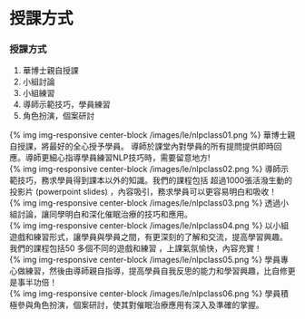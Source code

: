 # 授課方式

### 授課方式      

1.  華博士親自授課
2.  小組討論
3.  小組練習
4.  導師示範技巧，學員練習
5.  角色扮演，個案研討



<div class="row">
  <div class="col-md-4">
    {% img img-responsive center-block /images/le/nlpclass01.png %} 華博士親自授課，將最好的全心授予學員。 導師於課堂內對學員的所有提問提供即時回應。導師更細心指導學員練習NLP技巧時，需要留意地方!
  </div>
  <div class="col-md-4">
    {% img img-responsive center-block /images/le/nlpclass02.png %} 導師示範技巧，務求學員得到課本以外的知識。我們的課程包括 超過1000張活潑生動的投影片 (powerpoint slides) ，內容吸引，務求學員可以更容易明白和吸收！
  </div>
  <div class="col-md-4">
    {% img img-responsive center-block /images/le/nlpclass03.png %} 透過小組討論，讓同學明白和深化催眠治療的技巧和應用。
  </div>
</div>
<div class="row">
  <div class="col-md-4">
    {% img img-responsive center-block /images/le/nlpclass04.png %} 以小組遊戲和練習形式，讓學員與學員之間，有更深刻的了解和交流，提高學習興趣。 我們的課程包括50 多個不同的遊戲和練習 ，上課氣氛愉快，內容充實！
  </div>
  <div class="col-md-4">
    {% img img-responsive center-block /images/le/nlpclass05.png %} 學員專心做練習，然後由導師親自指導，提高學員自我反思的能力和學習興趣，比自修更是事半功倍！
  </div>
  <div class="col-md-4">
    {% img img-responsive center-block /images/le/nlpclass06.png %} 學員積極參與角色扮演，個案研討，使其對催眠治療應用有深入及準確的掌握。
  </div>
</div>
